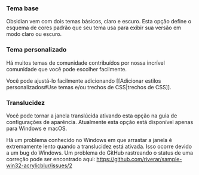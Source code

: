 ### Tema base

Obsidian vem com dois temas básicos, claro e escuro. Esta opção define o esquema de cores padrão que seu tema usa para exibir sua versão em modo claro ou escuro.

### Tema personalizado

Há muitos temas de comunidade contribuídos por nossa incrível comunidade que você pode escolher facilmente.

Você pode ajustá-lo facilmente adicionando [[Adicionar estilos personalizados#Use temas e/ou trechos de CSS|trechos de CSS]].

### Translucidez

Você pode tornar a janela translúcida ativando esta opção na guia de configurações de aparência. Atualmente esta opção está disponível apenas para Windows e macOS.

Há um problema conhecido no Windows em que arrastar a janela é extremamente lento quando a translucidez está ativada. Isso ocorre devido a um bug do Windows. Um problema do GitHub rastreando o status de uma correção pode ser encontrado aqui: https://github.com/riverar/sample-win32-acrylicblur/issues/2